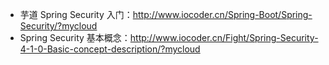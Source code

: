 * 芋道 Spring Security 入门：<http://www.iocoder.cn/Spring-Boot/Spring-Security/?mycloud>
* Spring Security 基本概念：<http://www.iocoder.cn/Fight/Spring-Security-4-1-0-Basic-concept-description/?mycloud>
